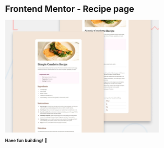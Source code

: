 # Frontend Mentor - Recipe page

![Design preview for the Recipe page coding challenge](./design/desktop-preview.jpg)


**Have fun building!** 🚀

